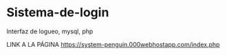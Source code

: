 # Sistema-de-login
Interfaz de logueo, mysql, php

LINK A LA PÁGINA
https://system-penguin.000webhostapp.com/index.php
